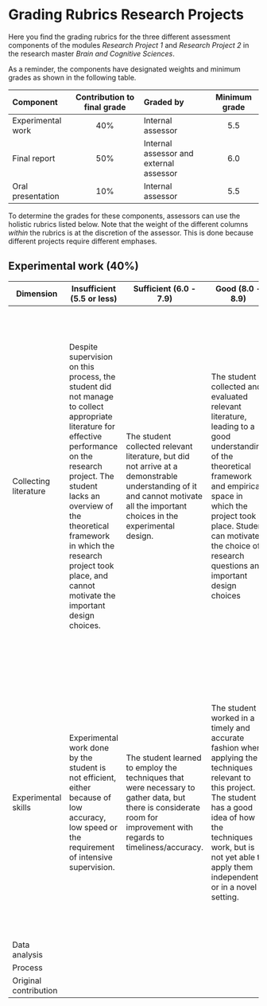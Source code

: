# Grading Rubrics Research Projects
Here you find the grading rubrics for the three different assessment components of the modules *Research Project 1* and *Research Project 2* in the research master *Brain and Cognitive Sciences*.

As a reminder, the components have designated weights and minimum grades as shown in the following table.

| Component |Contribution to final grade| Graded by| Minimum grade | 
|:--|:--:|:--|:--:|
|Experimental work  |40%  |Internal assessor |5.5 |
|Final report  |50%  |Internal assessor and external assessor |6.0 |
|Oral presentation  |10%  |Internal assessor |5.5 |

To determine the grades for these components, assessors can use the holistic rubrics listed below. Note that the weight of the different columns *within* the rubrics is at the discretion of the assessor. This is done because different projects require different emphases.

## Experimental work (40%)
|Dimension  |Insufficient (5.5 or less) |Sufficient (6.0 - 7.9) |Good (8.0 - 8.9)| Excellent (9.0 or higher)|
|-|----|----|----|----|
|Collecting literature  |Despite supervision on this process, the student did not manage to collect appropriate literature for effective performance on the research project. The student lacks an overview of the theoretical framework in which the research project took place, and cannot motivate the important design choices.  |The student collected relevant literature, but did not arrive at a demonstrable understanding of it and cannot motivate all the important choices in the experimental design. |The student collected and evaluated relevant literature, leading to a good understanding of the theoretical framework and empirical space in which the project took place. Student can motivate the choice of research questions and important design choices |The student independently collected literature that was relevant for the research project, critically assessed this literature and obtained a complete overview of both the theoretical framework and empirical space in which the research project took place. The student can now clearly argue what the value of the research question under consideration is, and can motivate all steps in the experimental design |
|Experimental skills  | Experimental work done by the student is not efficient, either because of low accuracy, low speed or the requirement of intensive supervision. |The student learned to employ the techniques that were necessary to gather data, but there is considerate room for improvement with regards to timeliness/accuracy. |The student worked in a timely and accurate fashion when applying the techniques relevant to this project. The student has a good idea of how the techniques work, but is not yet able to apply them independently or in a novel setting. |The student mastered the techniques that were necessary to gather data and understands their principles and their scope of applicability. The student is able to employ the techniques independently and in novel situations. The student works timely and accurately when doing such experimental work. |
|Data analysis  |  | | | |
|Process |  | | | |
|Original contribution|  | | | |

<!--stackedit_data:
eyJoaXN0b3J5IjpbMjAwNzMwMTI0MiwyODQ2NTY4MDZdfQ==
-->